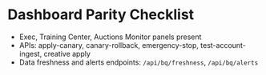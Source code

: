 # Dashboard Parity Checklist

- Exec, Training Center, Auctions Monitor panels present
- APIs: apply-canary, canary-rollback, emergency-stop, test-account-ingest, creative apply
- Data freshness and alerts endpoints: `/api/bq/freshness`, `/api/bq/alerts`
